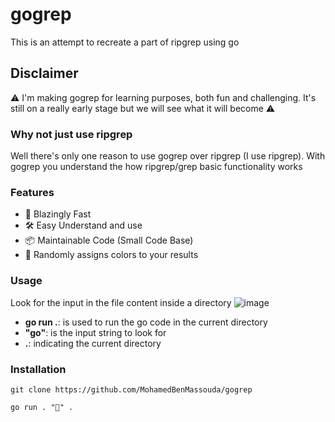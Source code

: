 # gogrep
This is an attempt to recreate a part of ripgrep using go
## Disclaimer
⚠️ I'm making gogrep for learning purposes, both fun and challenging. It's still on a really early stage but we will see what it will become ⚠️

### Why not just use ripgrep
Well there's only one reason to use gogrep over ripgrep (I use ripgrep).
With gogrep you understand the how ripgrep/grep basic functionality works

### Features
- 🚀 Blazingly Fast
- 🛠️ Easy Understand and use
- 📦 Maintainable Code (Small Code Base)
- 🎨 Randomly assigns colors to your results

### Usage
Look for the input in the file content inside a directory
![image](https://github.com/MohamedBenMassouda/gogrep/assets/55658633/13cf13ac-66fd-4466-b206-13d38713c207) <br>
- <b>go run .</b>: is used to run the go code in the current directory
- <b>"go"</b>: is the input string to look for
- <b>.</b>: indicating the current directory

### Installation
```
git clone https://github.com/MohamedBenMassouda/gogrep
```
```
go run . "🚀" .
```
